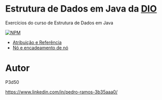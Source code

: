 # Estrutura de Dados em Java da <a href="https://digitalinnovation.one/">DIO</a>

 Exercícios do curso de Estrutura de Dados em Java
 
[![NPM](https://img.shields.io/npm/l/react)]() 


- <a href="https://github.com/P3d50/EstruturaDeDadosEmJavaDaDIO/tree/main/src/main/java/com/projeto/atrubuicaoreferencia">Atribuição e Referência</a>
- <a href="https://github.com/P3d50/EstruturaDeDadosEmJavaDaDIO/tree/main/src/main/java/com/projeto/noencadeamentodeno">Nó e encadeamento de nó</a>

# Autor

P3d50

https://www.linkedin.com/in/pedro-ramos-3b35aaa0/

